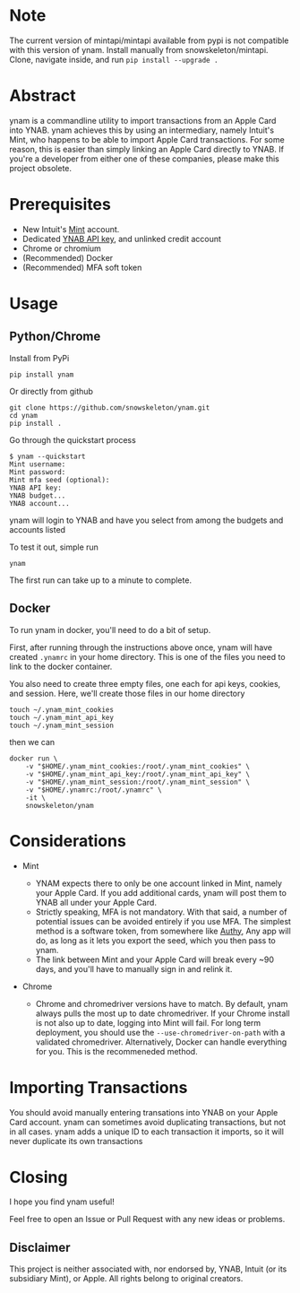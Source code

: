 # Note
The current version of mintapi/mintapi available from pypi is not compatible with this version of ynam. Install manually from snowskeleton/mintapi. Clone, navigate inside, and run `pip install --upgrade .`


# Abstract
ynam is a commandline utility
to import transactions from an Apple Card into YNAB.
ynam achieves this by using an intermediary,
namely Intuit's Mint,
who happens to be able to import Apple Card transactions.
For some reason,
this is easier than simply linking an Apple Card directly to YNAB.
If you're a developer from either one of these companies,
please make this project obsolete.

# Prerequisites
- New Intuit's [Mint](https://accounts.intuit.com/signup.html) account.
- Dedicated [YNAB API key](https://app.youneedabudget.com/settings/developer),
and unlinked credit account
- Chrome or chromium
- (Recommended) Docker 
- (Recommended) MFA soft token
# Usage
## Python/Chrome
Install from PyPi
```
pip install ynam
```
Or directly from github
```
git clone https://github.com/snowskeleton/ynam.git
cd ynam
pip install .
```
Go through the quickstart process
```
$ ynam --quickstart
Mint username: 
Mint password: 
Mint mfa seed (optional): 
YNAB API key: 
YNAB budget...
YNAB account... 
```
ynam will login to YNAB and have you select from among the budgets and accounts listed

To test it out, simple run
```
ynam
```
The first run can take up to a minute to complete. <!-- (more on that [here]()) -->
## Docker 
To run ynam in docker, you'll need to do a bit of setup.

First,
after running through the instructions above once,
ynam will have created `.ynamrc` in your home directory.
This is one of the files you need to link to the docker container.

You also need to create three empty files,
one each for api keys, cookies, and session.
Here, we'll create those files in our home directory

```
touch ~/.ynam_mint_cookies
touch ~/.ynam_mint_api_key
touch ~/.ynam_mint_session
```
then we can
```
docker run \
    -v "$HOME/.ynam_mint_cookies:/root/.ynam_mint_cookies" \
    -v "$HOME/.ynam_mint_api_key:/root/.ynam_mint_api_key" \
    -v "$HOME/.ynam_mint_session:/root/.ynam_mint_session" \
    -v "$HOME/.ynamrc:/root/.ynamrc" \
    -it \
    snowskeleton/ynam
```
# Considerations
- Mint
   - YNAM expects there to only be one account linked in Mint,
   namely your Apple Card.
   If you add additional cards, ynam will post them to YNAB
   all under your Apple Card.
   - Strictly speaking, MFA is not mandatory.
   With that said,
   a number of potential issues can be avoided entirely if you use MFA.
   The simplest method is a software token, from somewhere like
   [Authy](https://apps.apple.com/us/app/twilio-authy/id494168017),
   Any app will do, as long as it lets you export the seed,
   which you then pass to ynam.
   - The link between Mint and your Apple Card will break every ~90 days,
   and you'll have to manually sign in and relink it.

- Chrome
   - Chrome and chromedriver versions have to match.
   By default, ynam always pulls the most up to date chromedriver.
   If your Chrome install is not also up to date,
   logging into Mint will fail.
   For long term deployment,
   you should use the `--use-chromedriver-on-path`
   with a validated chromedriver.
   Alternatively, Docker can handle everything for you.
   This is the recommeneded method.

# Importing Transactions
You should avoid manually entering transations into
YNAB on your Apple Card account.
ynam can sometimes avoid duplicating transactions,
but not in all cases.
ynam adds a unique ID to each transaction it imports,
so it will never duplicate its own transactions

# Closing
I hope you find ynam useful!

Feel free to open an Issue or Pull Request
with any new ideas or problems.

## Disclaimer
This project is neither associated with, nor endorsed by, YNAB, Intuit (or its subsidiary Mint), or Apple. All rights belong to original creators.
